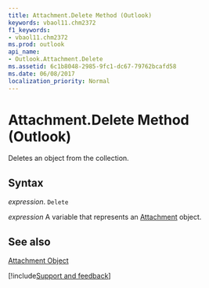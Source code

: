```yaml
---
title: Attachment.Delete Method (Outlook)
keywords: vbaol11.chm2372
f1_keywords:
- vbaol11.chm2372
ms.prod: outlook
api_name:
- Outlook.Attachment.Delete
ms.assetid: 6c1b8048-2985-9fc1-dc67-79762bcafd58
ms.date: 06/08/2017
localization_priority: Normal
---
```



# Attachment.Delete Method (Outlook)

Deletes an object from the collection.


## Syntax

_expression_. `Delete`

_expression_ A variable that represents an [Attachment](./Outlook.Attachment.md) object.


## See also


[Attachment Object](Outlook.Attachment.md)

[!include[Support and feedback](~/includes/feedback-boilerplate.md)]